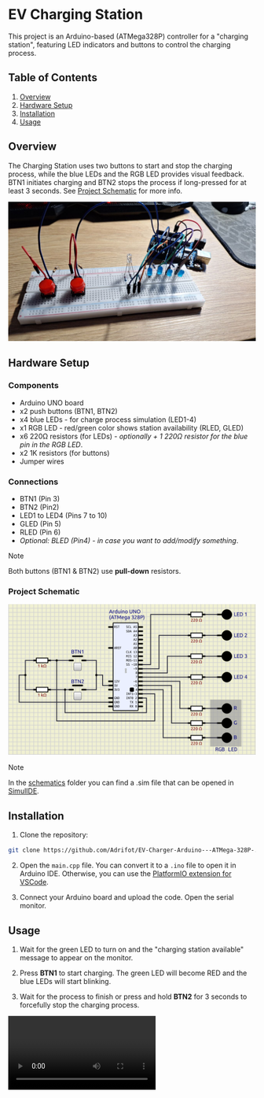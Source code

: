 # EV Charging Station

This project is an Arduino-based (ATMega328P) controller for a "charging station", featuring LED indicators and buttons to control the charging process.

## Table of Contents

1. [Overview](#overview)
2. [Hardware Setup](#hardware-setup)
3. [Installation](#installation)
4. [Usage](#usage)

## Overview

The Charging Station uses two buttons to start and stop the charging process, while the blue LEDs and the RGB LED provides visual feedback. BTN1 initiates charging and BTN2 stops the process if long-pressed for at least 3 seconds. See [Project Schematic](#project-schematic) for more info.

![Project image](./assets/media/ev_charger.jpg "The EV Charger project")

## Hardware Setup

### Components
- Arduino UNO board
- x2 push buttons (BTN1, BTN2)
- x4 blue LEDs - for charge process simulation (LED1-4)
- x1 RGB LED - red/green color shows station availability (RLED, GLED)
- x6 220Ω resistors (for LEDs) - _optionally + 1 220Ω resistor for the blue pin in the RGB LED_.
- x2 1K resistors (for buttons)
- Jumper wires

### Connections
- BTN1 (Pin 3)
- BTN2 (Pin2)
- LED1 to LED4 (Pins 7 to 10)
- GLED (Pin 5)
- RLED (Pin 6)
- _Optional: BLED (Pin4) - in case you want to add/modify something_.

> [!NOTE]
Both buttons (BTN1 & BTN2) use **pull-down** resistors.

### Project Schematic

![Schematic image](./assets/schematics/scehamtic.png "Project Schematic")

> [!NOTE]
In the [schematics](./assets/schematics/) folder you can find a .sim file that can be opened in [SimulIDE](https://simulide.com/p/).

## Installation
1. Clone the repository:
```bash
git clone https://github.com/Adrifot/EV-Charger-Arduino---ATMega-328P-.git
```

2. Open the `main.cpp` file. You can convert it to a `.ino` file to open it in Arduino IDE. Otherwise, you can use the [PlatformIO extension for VSCode](https://platformio.org/install/ide?install=vscode).

3. Connect your Arduino board and upload the code. Open the serial monitor.

## Usage
1. Wait for the green LED to turn on and the "charging station available" message to appear on the monitor.

2. Press **BTN1** to start charging. The green LED will become RED and the blue LEDs will start blinking. 

3. Wait for the process to finish or press and hold **BTN2** for 3 seconds to forcefully stop the charging process.

![Example of usage - video](./assets/media/project_demonstration.mp4 "How to use - video")